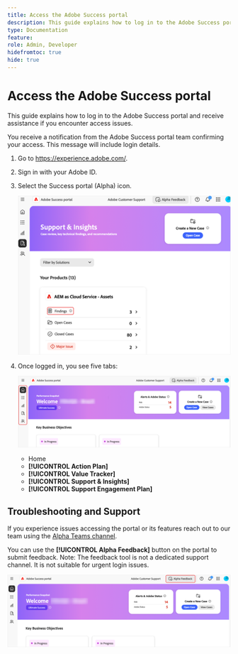 ```yaml
---
title: Access the Adobe Success portal 
description: This guide explains how to log in to the Adobe Success portal and receive assistance if you encounter access issues. 
type: Documentation
feature: 
role: Admin, Developer
hidefromtoc: true
hide: true 
---
```

# Access the Adobe Success portal 

This guide explains how to log in to the Adobe Success portal and receive assistance if you encounter access issues. 

You receive a notification from the Adobe Success portal team confirming your access. This message will include login details.   

1. Go to https://experience.adobe.com/. 
1. Sign in with your Adobe ID. 
1. Select the Success portal (Alpha) icon.

    ![alpha-success-portal-alpha](assets/asp-support-inisghts-findings.png)



1. Once logged in, you see five tabs: 

    ![adobe-success-portal-tabs](assets/adobe-success-portal-tabs.png)


   * Home  
   * **[!UICONTROL Action Plan]** 
   * **[!UICONTROL Value Tracker]** 
   * **[!UICONTROL Support & Insights]**
   * **[!UICONTROL Support Engagement Plan]**

## Troubleshooting and Support 

If you experience issues accessing the portal or its features reach out to our team using the [Alpha Teams channel](https://teams.microsoft.com/l/channel/19:h-GcuAZs9uF05rervqTdx2U27ohYINuRUIfbMte9B-U1@thread.tacv2/General?groupId=02b87789-3475-47e4-94c1-0981f63ae89f&tenantId=fa7b1b5a-7b34-4387-94ae-d2c178decee1).    

You can use the **[!UICONTROL Alpha Feedback]** button on the portal to submit feedback. Note: The feedback tool is not a dedicated support channel. It is not suitable for urgent login issues.  

![adobe-success-portal-home](assets/adobe-success-portal-home.png)


